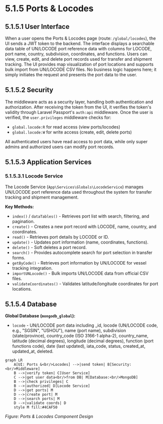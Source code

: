 # 5.1.5 Ports & Locodes

## 5.1.5.1 User Interface

When a user opens the Ports & Locodes page (route: `/global/locodes`), the UI sends a JWT token to the backend. The interface displays a searchable data table of UN/LOCODE port reference data with columns for LOCODE, port name, country, subdivision, coordinates, and functions. Users can view, create, edit, and delete port records used for transfer and shipment tracking. The UI provides map visualization of port locations and supports bulk import from UN/LOCODE CSV files. No business logic happens here; it simply initiates the request and presents the port data to the user.

## 5.1.5.2 Security

The middleware acts as a security layer, handling both authentication and authorization. After receiving the token from the UI, it verifies the token's validity through Laravel Passport's `auth:api` middleware. Once the user is verified, the `user.privileges` middleware checks for:
- `global.locode:R` for read access (view ports/locodes)
- `global.locode:W` for write access (create, edit, delete ports)

All authenticated users have read access to port data, while only super admins and authorized users can modify port records.

## 5.1.5.3 Application Services

### 5.1.5.3.1 Locode Service

The Locode Service (`App\Services\Globals\LocodeService`) manages UN/LOCODE port reference data used throughout the system for transfer tracking and shipment management.

**Key Methods:**
- `index()` / `dataTables()` - Retrieves port list with search, filtering, and pagination.
- `create()` - Creates a new port record with LOCODE, name, country, and coordinates.
- `read()` - Retrieves port details by LOCODE or ID.
- `update()` - Updates port information (name, coordinates, functions).
- `delete()` - Soft deletes a port record.
- `search()` - Provides autocomplete search for port selection in transfer forms.
- `getByCode()` - Retrieves port information by UN/LOCODE for vessel tracking integration.
- `importUNLocode()` - Bulk imports UN/LOCODE data from official CSV files.
- `validateCoordinates()` - Validates latitude/longitude coordinates for port locations.

## 5.1.5.4 Database

**Global Database (`mongodb_global`):**
- `locode` - UN/LOCODE port data including _id, locode (UN/LOCODE code, e.g., "SGSIN", "USHOU"), name (port name), subdivision (state/province), country_code (ISO 3166-1 alpha-2), country_name, latitude (decimal degrees), longitude (decimal degrees), function (port functions code), date (last updated), iata_code, status, created_at, updated_at, deleted.

```mermaid
graph LR
    A[UI: Ports &<br/>Locodes] -->|send token| B[Security:<br/>Middleware]
    B -->|verify token| C[User Service]
    C -->|get user data<br/>from DB| M[Database:<br/>MongoDB]
    B -->|check privileges| C
    B -->|authorized| D[Locode Service]
    D -->|get ports| M
    D -->|create port| M
    D -->|search ports| M
    D -->|validate coords| D
    style M fill:#4CAF50
```

*Figure: Ports & Locodes Component Design*
